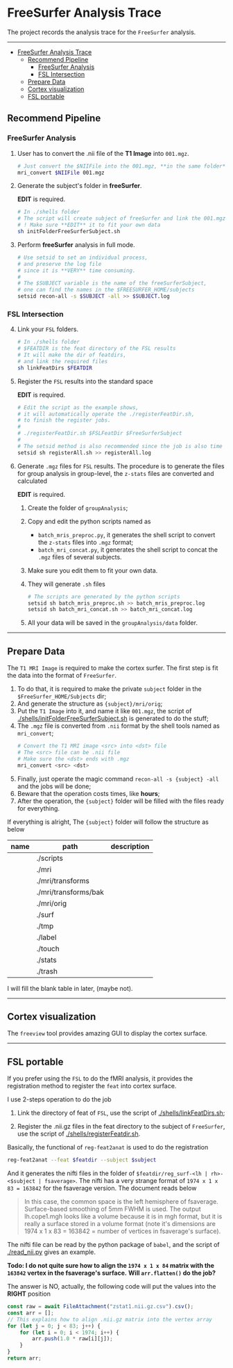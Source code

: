 # FreeSurfer Analysis Trace

The project records the analysis trace for the `FreeSurfer` analysis.

---

- [FreeSurfer Analysis Trace](#freesurfer-analysis-trace)
  - [Recommend Pipeline](#recommend-pipeline)
    - [FreeSurfer Analysis](#freesurfer-analysis)
    - [FSL Intersection](#fsl-intersection)
  - [Prepare Data](#prepare-data)
  - [Cortex visualization](#cortex-visualization)
  - [FSL portable](#fsl-portable)

## Recommend Pipeline

### FreeSurfer Analysis

1. User has to convert the .nii file of the **T1 Image** into `001.mgz`.

    ```sh
    # Just convert the $NIIFile into the 001.mgz, **in the same folder**.
    mri_convert $NIIFile 001.mgz
    ```

2. Generate the subject's folder in **freeSurfer**.

    **EDIT** is required.

    ```sh
    # In ./shells folder
    # The script will create subject of freeSurfer and link the 001.mgz file into it in the correct way.
    # ! Make sure **EDIT** it to fit your own data
    sh initFolderFreeSurferSubject.sh
    ```

3. Perform **freeSurfer** analysis in full mode.

    ```sh
    # Use setsid to set an individual process,
    # and preserve the log file
    # since it is **VERY** time consuming.
    #
    # The $SUBJECT variable is the name of the freeSurferSubject,
    # one can find the names in the $FREESURFER_HOME/subjects
    setsid recon-all -s $SUBJECT -all >> $SUBJECT.log
    ```

### FSL Intersection

4. Link your `FSL` folders.

    ```sh
    # In ./shells folder
    # $FEATDIR is the feat directory of the FSL results
    # It will make the dir of featdirs,
    # and link the required files
    sh linkFeatDirs $FEATDIR
    ```

5. Register the `FSL` results into the standard space

    **EDIT** is required.

    ```sh
    # Edit the script as the example shows,
    # it will automatically operate the ./registerFeatDir.sh,
    # to finish the register jobs.
    #
    # ./registerFeatDir.sh $FSLFeatDir $FreeSurferSubject
    #
    # The setsid method is also recommended since the job is also time consuming
    setsid sh registerAll.sh >> registerAll.log
    ```

6. Generate `.mgz` files for `FSL` results.
   The procedure is to generate the files for group analysis in group-level,
   the `z-stats` files are converted and calculated

    **EDIT** is required.

    1. Create the folder of `groupAnalysis`;
    2. Copy and edit the python scripts named as
        - `batch_mris_preproc.py`,
          it generates the shell script to convert the `z-stats` files into `.mgz` format;
        - `batch_mri_concat.py`,
          it generates the shell script to concat the `.mgz` files of several subjects.
    3. Make sure you edit them to fit your own data.
    4. They will generate `.sh` files

        ```sh
        # The scripts are generated by the python scripts
        setsid sh batch_mris_preproc.sh >> batch_mris_preproc.log
        setsid sh batch_mri_concat.sh >> batch_mri_concat.log
        ```

    5. All your data will be saved in the `groupAnalysis/data` folder.

---

## Prepare Data

The `T1 MRI Image` is required to make the cortex surfer.
The first step is fit the data into the format of `FreeSurfer`.

1. To do that, it is required to make the private `subject` folder in the `$FreeSurfer_HOME/Subjects` dir;
2. And generate the structure as `{subject}/mri/orig`;
3. Put the `T1 Image` into it, and name it like `001.mgz`,
   the script of [./shells/initFolderFreeSurferSubject.sh](./shells/initFolderFreeSurferSubject.sh) is generated to do the stuff;
4. The `.mgz` file is converted from `.nii` format by the shell tools named as `mri_convert`;
    ```sh
    # Convert the T1 MRI image <src> into <dst> file
    # The <src> file can be .nii file
    # Make sure the <dst> ends with .mgz
    mri_convert <src> <dst>
    ```
5. Finally, just operate the magic command `recon-all -s {subject} -all` and the jobs will be done;
6. Beware that the operation costs times, like **hours**;
7. After the operation, the `{subject}` folder will be filled with the files ready for everything.

If everything is alright,
The `{subject}` folder will follow the structure as below

| name | path                 | description |
| ---- | -------------------- | ----------- |
|      | ./scripts            |             |
|      | ./mri                |             |
|      | ./mri/transforms     |             |
|      | ./mri/transforms/bak |             |
|      | ./mri/orig           |             |
|      | ./surf               |             |
|      | ./tmp                |             |
|      | ./label              |             |
|      | ./touch              |             |
|      | ./stats              |             |
|      | ./trash              |             |

I will fill the blank table in later, (maybe not).

---

## Cortex visualization

The `freeview` tool provides amazing GUI to display the cortex surface.

---

## FSL portable

If you prefer using the `FSL` to do the fMRI analysis,
it provides the registration method to register the `feat` into cortex surface.

I use 2-steps operation to do the job

1. Link the directory of feat of `FSL`,
   use the script of [./shells/linkFeatDirs.sh](./shells/linkFeatDirs.sh);

2. Register the .nii.gz files in the feat directory to the subject of `FreeSurfer`,
   use the script of [./shells/registerFeatdir.sh](./shells/registerFeatdir.sh).

Basically, the functional of `reg-feat2anat` is used to do the registration

```sh
reg-feat2anat --feat $featdir --subject $subject
```

And it generates the nifti files in the folder of `$featdir/reg_surf-<lh | rh>-<$subject | fsaverage>`.
The nifti has a very strange format of `1974 x 1 x 83 = 163842` for the fsaverage version.
The document reads below

> In this case, the common space is the left hemisphere of fsaverage.
> Surface-based smoothing of 5mm FWHM is used.
> The output lh.cope1.mgh looks like a volume because it is in mgh format, but it is really a surface stored in a volume format (note it's dimensions are 1974 x 1 x 83 = 163842 = number of vertices in fsaverage's surface).

The nifti file can be read by the python package of `babel`,
and the script of [./read_nii.py](./read_nii.py) gives an example.

**Todo: I do not quite sure how to align the `1974 x 1 x 84` matrix with the `163842` vertex in the fsaverage's surface.**
**Will `arr.flatten()` do the job?**

The answer is NO,
actually, the following code will put the values into the **RIGHT** position

```js
const raw = await FileAttachment("zstat1.nii.gz.csv").csv();
const arr = [];
// This explains how to align .nii.gz matrix into the vertex array
for (let j = 0; j < 83; j++) {
    for (let i = 0; i < 1974; i++) {
        arr.push(1.0 * raw[i][j]);
    }
}
return arr;
```

